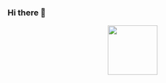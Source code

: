 ### Hi there 👋

<div id="header" align="center">
  <img src="https://i.gifer.com/3HeZ.gif" width="100"/>
</div>


